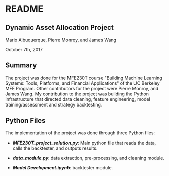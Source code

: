 # **README**

## **Dynamic Asset Allocation Project**

Mario Albuquerque, Pierre Monroy, and James Wang

October 7th, 2017

## **Summary**

The project was done for the MFE230T course "Building Machine Learning Systems: Tools, Platforms, and Financial Applications" of the UC Berkeley MFE Program. Other contributors for the project were Pierre Monroy, and James Wang. 
My contribution to the project was building the Python infrastructure that directed data cleaning, feature engineering, model training/assessment and strategy backtesting.

## **Python Files**

The implementation of the project was done through three Python files:

* **_MFE230T_project_solution.py_**: Main python file that reads the data, calls the backtester, and outputs results.

* **_data_module.py_**: data extraction, pre-processing, and cleaning module.

* **_Model Development.ipynb_**: backtester module.

